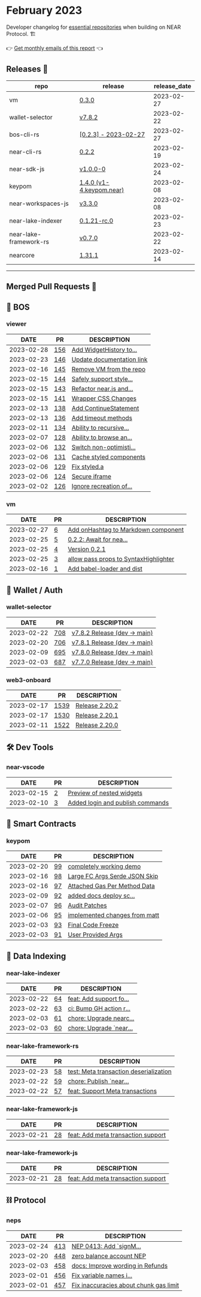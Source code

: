 # February 2023

Developer changelog for [essential repositories](/develop/github-overview) when building on NEAR Protocol. 🏗️

👉 [Get monthly emails of this report](https://docs.google.com/forms/d/1JfFUbTq3ELUlScJT1UI9PQPuQsv0W2jcTa7P94KrS5U/edit) 👈

## Releases  🎉

| repo | release | release_date |
| --- | --- | --- |
| vm | [0.3.0](https://github.com/NearSocial/VM/releases/tag/0.3.0) | 2023-02-27 |
| wallet-selector | [v7.8.2](https://github.com/near/wallet-selector/releases/tag/v7.8.2) | 2023-02-22 |
| bos-cli-rs | [[0.2.3] - 2023-02-27](https://github.com/bos-cli-rs/bos-cli-rs/releases/tag/v0.2.3) | 2023-02-27 |
| near-cli-rs | [0.2.2](https://github.com/near/near-cli-rs/releases/tag/0.2.2) | 2023-02-19 |
| near-sdk-js | [v1.0.0-0](https://github.com/near/near-sdk-js/releases/tag/v1.0.0-0) | 2023-02-24 |
| keypom | [1.4.0 (v1-4.keypom.near)](https://github.com/keypom/keypom/releases/tag/v1-4.keypom.near) | 2023-02-08 |
| near-workspaces-js | [v3.3.0](https://github.com/near/near-workspaces-js/releases/tag/near-workspaces%403.3.0) | 2023-02-08 |
| near-lake-indexer | [0.1.21-rc.0](https://github.com/near/near-lake-indexer/releases/tag/0.1.21-rc.0) | 2023-02-23 |
| near-lake-framework-rs | [v0.7.0](https://github.com/near/near-lake-framework-rs/releases/tag/v0.7.0) | 2023-02-22 |
| nearcore | [1.31.1](https://github.com/near/nearcore/releases/tag/1.31.1) | 2023-02-14 |

---

## Merged Pull Requests  🚀

## 🚀 BOS

### viewer

| DATE | PR | DESCRIPTION |
| --- | --- | --- |
| 2023-02-28 | [156](https://github.com/NearSocial/viewer/pull/156) | [Add WidgetHistory to...](https://github.com/NearSocial/viewer/pull/156) |
| 2023-02-23 | [146](https://github.com/NearSocial/viewer/pull/146) | [Update documentation link](https://github.com/NearSocial/viewer/pull/146) |
| 2023-02-16 | [145](https://github.com/NearSocial/viewer/pull/145) | [Remove VM from the repo](https://github.com/NearSocial/viewer/pull/145) |
| 2023-02-15 | [144](https://github.com/NearSocial/viewer/pull/144) | [Safely support style...](https://github.com/NearSocial/viewer/pull/144) |
| 2023-02-15 | [143](https://github.com/NearSocial/viewer/pull/143) | [Refactor near.js and...](https://github.com/NearSocial/viewer/pull/143) |
| 2023-02-15 | [141](https://github.com/NearSocial/viewer/pull/141) | [Wrapper CSS Changes](https://github.com/NearSocial/viewer/pull/141) |
| 2023-02-13 | [138](https://github.com/NearSocial/viewer/pull/138) | [Add ContinueStatement](https://github.com/NearSocial/viewer/pull/138) |
| 2023-02-13 | [136](https://github.com/NearSocial/viewer/pull/136) | [Add timeout methods](https://github.com/NearSocial/viewer/pull/136) |
| 2023-02-11 | [134](https://github.com/NearSocial/viewer/pull/134) | [Ability to recursive...](https://github.com/NearSocial/viewer/pull/134) |
| 2023-02-07 | [128](https://github.com/NearSocial/viewer/pull/128) | [Ability to browse an...](https://github.com/NearSocial/viewer/pull/128) |
| 2023-02-06 | [132](https://github.com/NearSocial/viewer/pull/132) | [Switch non-optimisti...](https://github.com/NearSocial/viewer/pull/132) |
| 2023-02-06 | [131](https://github.com/NearSocial/viewer/pull/131) | [Cache styled components](https://github.com/NearSocial/viewer/pull/131) |
| 2023-02-06 | [129](https://github.com/NearSocial/viewer/pull/129) | [Fix styled.a](https://github.com/NearSocial/viewer/pull/129) |
| 2023-02-06 | [124](https://github.com/NearSocial/viewer/pull/124) | [Secure iframe](https://github.com/NearSocial/viewer/pull/124) |
| 2023-02-02 | [126](https://github.com/NearSocial/viewer/pull/126) | [Ignore recreation of...](https://github.com/NearSocial/viewer/pull/126) |

### vm

| DATE | PR | DESCRIPTION |
| --- | --- | --- |
| 2023-02-27 | [6](https://github.com/NearSocial/VM/pull/6) | [Add onHashtag to Markdown component](https://github.com/NearSocial/VM/pull/6) |
| 2023-02-25 | [5](https://github.com/NearSocial/VM/pull/5) | [0.2.2: Await for nea...](https://github.com/NearSocial/VM/pull/5) |
| 2023-02-25 | [4](https://github.com/NearSocial/VM/pull/4) | [Version 0.2.1](https://github.com/NearSocial/VM/pull/4) |
| 2023-02-25 | [3](https://github.com/NearSocial/VM/pull/3) | [allow pass props to SyntaxHighlighter](https://github.com/NearSocial/VM/pull/3) |
| 2023-02-16 | [1](https://github.com/NearSocial/VM/pull/1) | [Add babel-loader and dist](https://github.com/NearSocial/VM/pull/1) |

## 🔑 Wallet / Auth

### wallet-selector

| DATE | PR | DESCRIPTION |
| --- | --- | --- |
| 2023-02-22 | [708](https://github.com/near/wallet-selector/pull/708) | [v7.8.2 Release (dev -> main)](https://github.com/near/wallet-selector/pull/708) |
| 2023-02-20 | [706](https://github.com/near/wallet-selector/pull/706) | [v7.8.1 Release (dev -> main)](https://github.com/near/wallet-selector/pull/706) |
| 2023-02-09 | [695](https://github.com/near/wallet-selector/pull/695) | [v7.8.0 Release (dev -> main)](https://github.com/near/wallet-selector/pull/695) |
| 2023-02-03 | [687](https://github.com/near/wallet-selector/pull/687) | [v7.7.0 Release (dev -> main) ](https://github.com/near/wallet-selector/pull/687) |

### web3-onboard

| DATE | PR | DESCRIPTION |
| --- | --- | --- |
| 2023-02-17 | [1539](https://github.com/blocknative/web3-onboard/pull/1539) | [Release 2.20.2](https://github.com/blocknative/web3-onboard/pull/1539) |
| 2023-02-17 | [1530](https://github.com/blocknative/web3-onboard/pull/1530) | [Release 2.20.1](https://github.com/blocknative/web3-onboard/pull/1530) |
| 2023-02-11 | [1522](https://github.com/blocknative/web3-onboard/pull/1522) | [Release 2.20.0](https://github.com/blocknative/web3-onboard/pull/1522) |

## 🛠️ Dev Tools

### near-vscode

| DATE | PR | DESCRIPTION |
| --- | --- | --- |
| 2023-02-15 | [2](https://github.com/near/near-vscode/pull/2) | [Preview of nested widgets](https://github.com/near/near-vscode/pull/2) |
| 2023-02-10 | [3](https://github.com/near/near-vscode/pull/3) | [Added login and publish commands](https://github.com/near/near-vscode/pull/3) |

## 📝 Smart Contracts

### keypom

| DATE | PR | DESCRIPTION |
| --- | --- | --- |
| 2023-02-20 | [99](https://github.com/keypom/keypom/pull/99) | [completely working demo](https://github.com/keypom/keypom/pull/99) |
| 2023-02-16 | [98](https://github.com/keypom/keypom/pull/98) | [Large FC Args Serde JSON Skip](https://github.com/keypom/keypom/pull/98) |
| 2023-02-16 | [97](https://github.com/keypom/keypom/pull/97) | [Attached Gas Per Method Data](https://github.com/keypom/keypom/pull/97) |
| 2023-02-09 | [92](https://github.com/keypom/keypom/pull/92) | [added docs deploy sc...](https://github.com/keypom/keypom/pull/92) |
| 2023-02-07 | [96](https://github.com/keypom/keypom/pull/96) | [Audit Patches](https://github.com/keypom/keypom/pull/96) |
| 2023-02-06 | [95](https://github.com/keypom/keypom/pull/95) | [implemented changes from matt](https://github.com/keypom/keypom/pull/95) |
| 2023-02-03 | [93](https://github.com/keypom/keypom/pull/93) | [Final Code Freeze](https://github.com/keypom/keypom/pull/93) |
| 2023-02-03 | [91](https://github.com/keypom/keypom/pull/91) | [User Provided Args](https://github.com/keypom/keypom/pull/91) |

## 🔎 Data Indexing

### near-lake-indexer

| DATE | PR | DESCRIPTION |
| --- | --- | --- |
| 2023-02-22 | [64](https://github.com/near/near-lake-indexer/pull/64) | [feat: Add support fo...](https://github.com/near/near-lake-indexer/pull/64) |
| 2023-02-22 | [63](https://github.com/near/near-lake-indexer/pull/63) | [ci: Bump GH action r...](https://github.com/near/near-lake-indexer/pull/63) |
| 2023-02-03 | [61](https://github.com/near/near-lake-indexer/pull/61) | [chore: Upgrade nearc...](https://github.com/near/near-lake-indexer/pull/61) |
| 2023-02-03 | [60](https://github.com/near/near-lake-indexer/pull/60) | [chore: Upgrade `near...](https://github.com/near/near-lake-indexer/pull/60) |

### near-lake-framework-rs

| DATE | PR | DESCRIPTION |
| --- | --- | --- |
| 2023-02-23 | [58](https://github.com/near/near-lake-framework-rs/pull/58) | [test: Meta transaction deserialization](https://github.com/near/near-lake-framework-rs/pull/58) |
| 2023-02-22 | [59](https://github.com/near/near-lake-framework-rs/pull/59) | [chore: Publish `near...](https://github.com/near/near-lake-framework-rs/pull/59) |
| 2023-02-22 | [57](https://github.com/near/near-lake-framework-rs/pull/57) | [feat: Support Meta transactions](https://github.com/near/near-lake-framework-rs/pull/57) |

### near-lake-framework-js

| DATE | PR | DESCRIPTION |
| --- | --- | --- |
| 2023-02-21 | [28](https://github.com/near/near-lake-framework-js/pull/28) | [feat: Add meta transaction support](https://github.com/near/near-lake-framework-js/pull/28) |

### near-lake-framework-js

| DATE | PR | DESCRIPTION |
| --- | --- | --- |
| 2023-02-21 | [28](https://github.com/near/near-lake-framework-js/pull/28) | [feat: Add meta transaction support](https://github.com/near/near-lake-framework-js/pull/28) |

## ⛓️ Protocol

### neps

| DATE | PR | DESCRIPTION |
| --- | --- | --- |
| 2023-02-24 | [413](https://github.com/near/NEPs/pull/413) | [NEP 0413: Add `signM...](https://github.com/near/NEPs/pull/413) |
| 2023-02-20 | [448](https://github.com/near/NEPs/pull/448) | [zero balance account NEP](https://github.com/near/NEPs/pull/448) |
| 2023-02-03 | [458](https://github.com/near/NEPs/pull/458) | [docs: Improve wording in Refunds](https://github.com/near/NEPs/pull/458) |
| 2023-02-01 | [456](https://github.com/near/NEPs/pull/456) | [Fix variable names i...](https://github.com/near/NEPs/pull/456) |
| 2023-02-01 | [457](https://github.com/near/NEPs/pull/457) | [Fix inaccuracies about chunk gas limit](https://github.com/near/NEPs/pull/457) |
